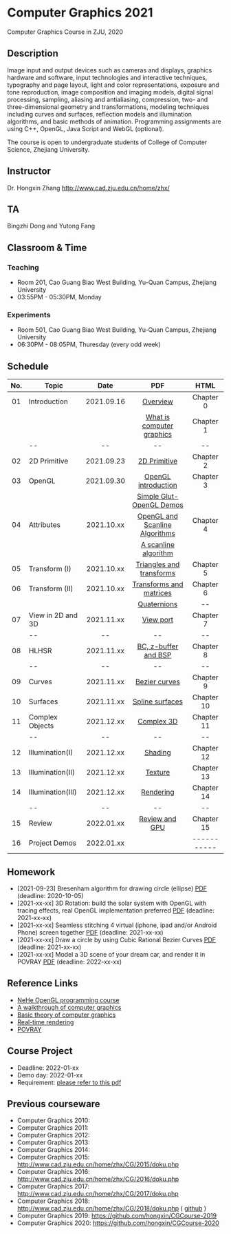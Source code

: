 # Computer Graphics 2021
Computer Graphics Course in ZJU, 2020

## Description
Image input and output devices such as cameras and displays, graphics hardware and software, input technologies and interactive techniques, typography and page layout, light and color representations, exposure and tone reproduction, image composition and imaging models, digital signal processing, sampling, aliasing and antialiasing, compression, two- and three-dimensional geometry and transformations, modeling techniques including curves and surfaces, reflection models and illumination algorithms, and basic methods of animation. Programming assignments are using C++, OpenGL, Java Script and WebGL (optional).

The course is open to undergraduate students of College of Computer Science, Zhejiang University.

## Instructor
Dr. Hongxin Zhang http://www.cad.zju.edu.cn/home/zhx/

## TA
Bingzhi Dong  and Yutong Fang 

## Classroom & Time

### Teaching 
+ Room 201, Cao Guang Biao West Building, Yu-Quan Campus, Zhejiang University
+ 03:55PM - 05:30PM, Monday

### Experiments 
+ Room 501, Cao Guang Biao West Building, Yu-Quan Campus, Zhejiang University
+ 06:30PM - 08:05PM, Thuresday (every odd week)

## Schedule
|  No. |   Topic          |     Date     |                  PDF                                      |   HTML             |
|:----:| ---------------- |:------------:|:---------------------------------------------------------:|:------------------:|
|  01  |  Introduction    |  2021.09.16  |  [Overview](pdf/00_overview.pdf)                          |   Chapter 0        |
|      |                  |              |  [What is computer graphics](pdf/01_introduction.pdf)     |   Chapter 1        |
|      |       --         |    --        |         --                                                |   --               |
|  02  |  2D Primitive    |  2021.09.23  |  [2D Primitive](pdf/02_primitive.pdf)                     |   Chapter 2        |
|  03  |  OpenGL          |  2021.09.30  |  [OpenGL introduction](pdf/03_opengl.pdf)                 |   Chapter 3        |
|      |                  |              |  [Simple Glut-OpenGL Demos](src/ogl)                      |                    |
|  04  |  Attributes      |  2021.10.xx  |  [OpenGL and Scanline Algorithms](pdf/04_attribute.pdf)   |   Chapter 4        |
|      |                  |              |  [A scanline algorithm](https://www.techfak.uni-bielefeld.de/ags/wbski/lehre/digiSA/WS0607/3DVRCG/Vorlesung/13.RT3DCGVR-vertex-2-fragment.pdf)                      |                    |
|  05  |  Transform (I)   |  2021.10.xx  |  [Triangles and transforms](pdf/05_transform_1.pdf)       |   Chapter 5        |
|  06  |  Transform (II)  |  2021.10.xx  |  [Transforms and matrices](pdf/06_transform_2.pdf)        |   Chapter 6        |
|      |                  |              |  [Quaternions](pdf/quatut-2-2.pdf)                        |   --               |
|  07  |View in 2D and 3D |  2021.11.xx  |  [View port](pdf/07_view_2d.pdf)                          |   Chapter 7        |
|      |       --         |    --        |         --                                                |   --               |
|  08  | HLHSR            |  2021.11.xx  |  [BC, z-buffer and BSP](pdf/08_hidden_surface_elimination.pdf) |   Chapter 8        |
|      |       --         |    --        |         --                                                |   --               |
|  09  | Curves           |  2021.11.xx  |  [Bezier curves](pdf/09_curves.pdf)                       |   Chapter 9        |
|  10  | Surfaces         |  2021.11.xx  |  [Spline surfaces](pdf/10_surfaces.pdf)                   |   Chapter 10       |
|  11  | Complex Objects  |  2021.12.xx  |  [Complex 3D](pdf/11_complex_3d.pdf)                      |   Chapter 11       |
|      |       --         |    --        |         --                                                |   --               |
|  12  | Illumination(I)  |  2021.12.xx  |  [Shading](pdf/12_illumination.pdf)                       |   Chapter 12       |
|  13  | Illumination(II) |  2021.12.xx  |  [Texture](pdf/13_texture_mapping.pdf)                    |   Chapter 13       |
|  14  | Illumination(III)|  2021.12.xx  |  [Rendering](pdf/14_illumination.pdf)                     |   Chapter 14       |
|      |       --         |    --        |         --                                                |   --               |
|  15  | Review           |  2022.01.xx  |  [Review and GPU](pdf/15_review.pdf)                      |   Chapter 15       |
|  16  | Project Demos    |  2022.01.xx  |                                                           |   -----------      |


## Homework

+ [2021-09-23] Bresenham algorithm for drawing circle (ellipse) [PDF](pdf/homework01.pdf) (deadline: 2020-10-05)
+ [2021-xx-xx] 3D Rotation: build the solar system with OpenGL with tracing effects, real OpenGL implementation preferred [PDF](pdf/homework02.pdf) (deadline: 2021-xx-xx)
+ [2021-xx-xx] Seamless stitching 4 virtual (iphone, ipad and/or Android Phone) screen together  [PDF](pdf/homework03.pdf) (deadline: 2021-xx-xx)
+ [2021-xx-xx] Draw a circle by using Cubic Rational Bezier Curves [PDF](pdf/homework04.pdf) (deadline: 2021-xx-xx)
+ [2021-xx-xx] Model a 3D scene of your dream car, and render it in POVRAY [PDF](pdf/homework05.pdf) (deadline: 2022-xx-xx)

## Reference Links

+ [NeHe OpenGL programming course](http://nehe.gamedev.net/tutorial/lessons_01__05/22004/)
+ [A walkthrough of computer graphics](http://www.pling.org.uk/cs/cgv.html)
+ [Basic theory of computer graphics](http://www.ntu.edu.sg/home/ehchua/programming/opengl/CG_BasicsTheory.html)
+ [Real-time rendering](http://www.realtimerendering.com/)
+ [POVRAY](http://www.povray.org)

## Course Project

+ Deadline: 2022-01-xx
+ Demo day: 2022-01-xx
+ Requirement: [please refer to this pdf](pdf/course-project-2019.pdf)

## Previous courseware

- Computer Graphics 2010: 
- Computer Graphics 2011:
- Computer Graphics 2012:
- Computer Graphics 2013:
- Computer Graphics 2014:
- Computer Graphics 2015: http://www.cad.zju.edu.cn/home/zhx/CG/2015/doku.php
- Computer Graphics 2016: http://www.cad.zju.edu.cn/home/zhx/CG/2016/doku.php
- Computer Graphics 2017: http://www.cad.zju.edu.cn/home/zhx/CG/2017/doku.php
- Computer Graphics 2018: http://www.cad.zju.edu.cn/home/zhx/CG/2018/doku.php  ( [github](https://github.com/hongxin/CGCourse-2018) )
- Computer Graphics 2019: https://github.com/hongxin/CGCourse-2019
- Computer Graphics 2020: https://github.com/hongxin/CGCourse-2020

